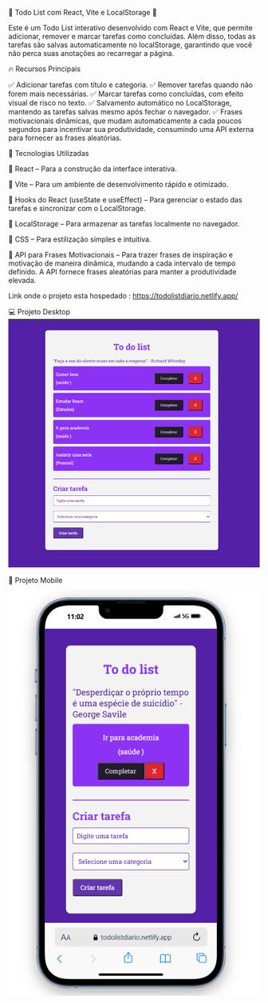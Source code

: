 📝 Todo List com React, Vite e LocalStorage 🚀

Este é um Todo List interativo desenvolvido com React e Vite, que permite adicionar, remover e marcar tarefas como concluídas. Além disso, todas as tarefas são salvas automaticamente no localStorage, garantindo que você não perca suas anotações ao recarregar a página.

🔥 Recursos Principais

✅ Adicionar tarefas com título e categoria.
✅ Remover tarefas quando não forem mais necessárias.
✅ Marcar tarefas como concluídas, com efeito visual de risco no texto.
✅ Salvamento automático no LocalStorage, mantendo as tarefas salvas mesmo após fechar o navegador.
✅ Frases motivacionais dinâmicas, que mudam automaticamente a cada poucos segundos para incentivar sua produtividade, consumindo uma API externa para fornecer as frases aleatórias.

🎨 Tecnologias Utilizadas

🔹 React – Para a construção da interface interativa.

🔹 Vite – Para um ambiente de desenvolvimento rápido e otimizado.

🔹 Hooks do React (useState e useEffect) – Para gerenciar o estado das tarefas e sincronizar com o LocalStorage.

🔹 LocalStorage – Para armazenar as tarefas localmente no navegador.

🔹 CSS – Para estilização simples e intuitiva.

🔹 API para Frases Motivacionais – Para trazer frases de inspiração e motivação de maneira dinâmica, mudando a cada intervalo de tempo definido. A API fornece frases aleatórias para manter a produtividade elevada.

Link onde o projeto esta hospedado : https://todolistdiario.netlify.app/

💻 Projeto Desktop
![Desktop](desktop.png)

📱 Projeto Mobile
![Mobile](mobile.png)

